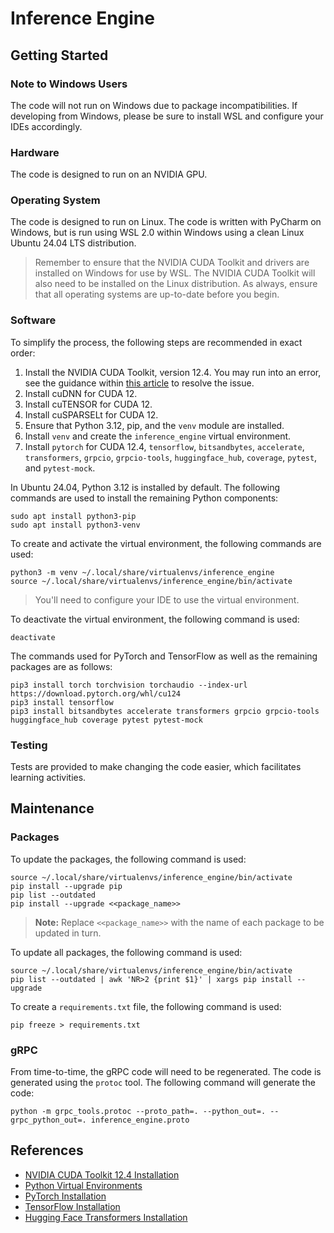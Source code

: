 # Inference Engine

## Getting Started

### Note to Windows Users

The code will not run on Windows due to package incompatibilities. If developing from Windows, please be sure to install
WSL and configure your IDEs accordingly.

### Hardware

The code is designed to run on an NVIDIA GPU.

### Operating System

The code is designed to run on Linux. The code is written with PyCharm on Windows, but is run using WSL 2.0 within
Windows using a clean Linux Ubuntu 24.04 LTS distribution.

> Remember to ensure that the NVIDIA CUDA Toolkit and drivers are installed on Windows for use by WSL. The NVIDIA
> CUDA Toolkit will also need to be installed on the Linux distribution. As always, ensure that all operating systems
> are up-to-date before you begin.

### Software

To simplify the process, the following steps are recommended in exact order:

1. Install the NVIDIA CUDA Toolkit, version 12.4. You may run into an error, see the guidance within
   [this article](https://askubuntu.com/questions/1491254/installing-cuda-on-ubuntu-23-10-libt5info-not-installable)
   to resolve the issue.
2. Install cuDNN for CUDA 12.
3. Install cuTENSOR for CUDA 12.
4. Install cuSPARSELt for CUDA 12.
5. Ensure that Python 3.12, pip, and the `venv` module are installed.
6. Install `venv` and create the `inference_engine` virtual environment.
7. Install `pytorch` for CUDA 12.4, `tensorflow`, `bitsandbytes`, `accelerate`, `transformers`, `grpcio`,
   `grpcio-tools`,
   `huggingface_hub`, `coverage`, `pytest`, and `pytest-mock`.

In Ubuntu 24.04, Python 3.12 is installed by default. The following commands are used to install the remaining
Python components:

```shell
sudo apt install python3-pip
sudo apt install python3-venv
````

To create and activate the virtual environment, the following commands are used:

```shell
python3 -m venv ~/.local/share/virtualenvs/inference_engine
source ~/.local/share/virtualenvs/inference_engine/bin/activate
````

> You'll need to configure your IDE to use the virtual environment.

To deactivate the virtual environment, the following command is used:

```shell
deactivate
````

The commands used for PyTorch and TensorFlow as well as the remaining packages are as follows:

```shell
pip3 install torch torchvision torchaudio --index-url https://download.pytorch.org/whl/cu124
pip3 install tensorflow
pip3 install bitsandbytes accelerate transformers grpcio grpcio-tools huggingface_hub coverage pytest pytest-mock
```

### Testing

Tests are provided to make changing the code easier, which facilitates learning activities.

## Maintenance

### Packages

To update the packages, the following command is used:

```shell
source ~/.local/share/virtualenvs/inference_engine/bin/activate
pip install --upgrade pip
pip list --outdated
pip install --upgrade <<package_name>>
```

> **Note:** Replace `<<package_name>>` with the name of each package to be updated in turn.

To update all packages, the following command is used:

```shell
source ~/.local/share/virtualenvs/inference_engine/bin/activate
pip list --outdated | awk 'NR>2 {print $1}' | xargs pip install --upgrade
````

To create a `requirements.txt` file, the following command is used:

```shell
pip freeze > requirements.txt
```

### gRPC

From time-to-time, the gRPC code will need to be regenerated. The code is generated using the `protoc` tool. The
following command will generate the code:

```shell
python -m grpc_tools.protoc --proto_path=. --python_out=. --grpc_python_out=. inference_engine.proto
```

## References

- [NVIDIA CUDA Toolkit 12.4 Installation](https://developer.nvidia.com/cuda-12-4-0-download-archive)
- [Python Virtual Environments](https://docs.python.org/3/library/venv.html)
- [PyTorch Installation](https://pytorch.org/get-started/locally/)
- [TensorFlow Installation](https://www.tensorflow.org/install)
- [Hugging Face Transformers Installation](https://huggingface.co/docs/transformers/installation)
